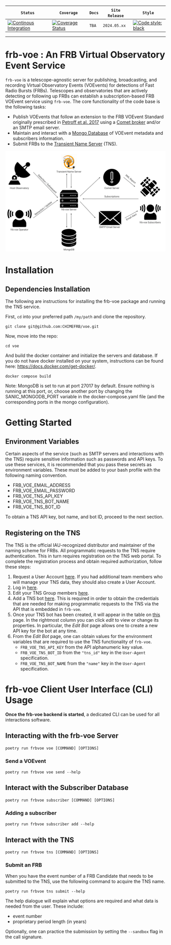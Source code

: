 |   **`Status`**   | **`Coverage`**  |   **`Docs`**    |  **`Site Release`**  |   **`Style`**    |
|-----------------|-----------------|-----------------|-----------------| -----------------|
[![Continous Integration](https://github.com/CHIMEFRB/voe/actions/workflows/ci.yml/badge.svg?branch=master)](https://github.com/CHIMEFRB/voe/actions/workflows/ci.yml) | [![Coverage Status](https://coveralls.io/repos/github/CHIMEFRB/voe/badge.svg?branch=main)](https://coveralls.io/github/CHIMEFRB/voe?branch=main) | `TBA` | `2024.05.xx` | [![Code style: black](https://img.shields.io/badge/code%20style-black-000000.svg)](https://black.readthedocs.io/en/stable/) |
---

# frb-voe : An FRB Virtual Observatory Event Service

`frb-voe` is a telescope-agnostic server for publishing, broadcasting, and recording Virtual Observatory Events (VOEvents) for detections of Fast Radio Bursts (FRBs). Telescopes and observatories that are actively detecting or following up FRBs can establish a subscription-based FRB VOEvent service using `frb-voe`. The core functionality of the code base is the following tasks:

- Publish VOEvents that follow an extension to the FRB VOEvent Standard originally prescribed in [Petroff et al. 2017](https://arxiv.org/abs/1710.08155) using a [Comet broker](https://www.sciencedirect.com/science/article/pii/S2213133714000407) and/or an SMTP email server.
- Maintain and interact with a [Mongo Database](https://www.mongodb.com/) of VOEvent metadata and subscribers information.
- Submit FRBs to the [Transient Name Server](https://www.wis-tns.org) (TNS).

![frb-voe-workflow](/frb-voe-workflow.png?raw=true "The frb-voe Workflow")


# Installation
## Dependencies Installation

The following are instructions for installing the frb-voe package and running the TNS service.

First, `cd` into your preferred path `/my/path` and clone the repository.

```
git clone git@github.com:CHIMEFRB/voe.git
```

Now, move into the repo:

```
cd voe
```

And build the docker container and initialize the servers and database. If you do not have docker installed on your system, instructions can be found here: https://docs.docker.com/get-docker/.

```
docker compose build
```
Note: MongoDB is set to run at port 27017 by default. Ensure nothing is running at this port, or, choose another port by changing the SANIC_MONGODB_PORT variable in the docker-compose.yaml file (and the corresponding ports in the mongo configuration). 


# Getting Started

## Environment Variables

Certain aspects of the service (such as SMTP servers and interactions with the TNS) require sensitive information such as passwords and API keys. To use these services, it is recommended that you pass these secrets as environment variables. These must be added to your bash profile with the following naming convention.

- FRB_VOE_EMAIL_ADDRESS
- FRB_VOE_EMAIL_PASSWORD
- FRB_VOE_TNS_API_KEY
- FRB_VOE_TNS_BOT_NAME
- FRB_VOE_TNS_BOT_ID

To obtain a TNS API key, bot name, and bot ID, proceed to the next section.

## Registering on the TNS

The TNS is the official IAU-recognized distributor and maintainer of the naming scheme for FRBs. All programmatic requests to the TNS require authentication. This in turn requires registration on the TNS web portal. To complete the registration process and obtain required authorization, follow these steps:

1. Request a User Account [here](https://www.wis-tns.org/user/register). If you had additional team members who will manage your TNS data, they should also create a User Account.
2. Log in [here](https://www.wis-tns.org/user).
3. Edit your TNS Group members [here](https://www.wis-tns.org/groups).
4. Add a TNS bot [here](https://www.wis-tns.org/bots). This is required in order to obtain the credentials that are needed for making programmatic requests to the TNS via the API that is embedded in `frb-voe`.
5. Once your TNS bot has been created, it will appear in the table on [this](https://www.wis-tns.org/bots) page. In the rightmost column you can click *edit* to view or change its properties. In particular, the *Edit Bot* page allows one to create a new API key for the bot at any time.
6. From the *Edit Bot* page, one can obtain values for the environment variables that are required to use the TNS functionality of `frb-voe`.
    - `FRB_VOE_TNS_API_KEY` from the API alphanumeric key value.
    - `FRB_VOE_TNS_BOT_ID` from the `"tns_id"` key in the `User-Agent` specification.
    - `FRB_VOE_TNS_BOT_NAME` from the `"name"` key in the `User-Agent` specification.

# frb-voe Client User Interface (CLI) Usage

**Once the frb-voe backend is started**, a dedicated CLI can be used for all interactions software.

## Interacting with the frb-voe Server

```
poetry run frbvoe voe [COMMAND] [OPTIONS]
```
### Send a VOEvent

```
poetry run frbvoe voe send --help
```

## Interact with the Subscriber Database

```
poetry run frbvoe subscriber [COMMAND] [OPTIONS]
```
### Adding a subscriber

```
poetry run frbvoe subscriber add --help
```

## Interact with the TNS

```
poetry run frbvoe tns [COMMAND] [OPTIONS]
```

### Submit an FRB

When you have the event number of a FRB Candidate that needs to be submitted to the TNS, use the following command to acquire the TNS name.

```
poetry run frbvoe tns submit --help
```

The help dialogue will explain what options are required and what data is needed from the user. These include:

- event number
- proprietary period length (in years)

Optionally, one can practice the submission by setting the `--sandbox` flag in the call signature.
